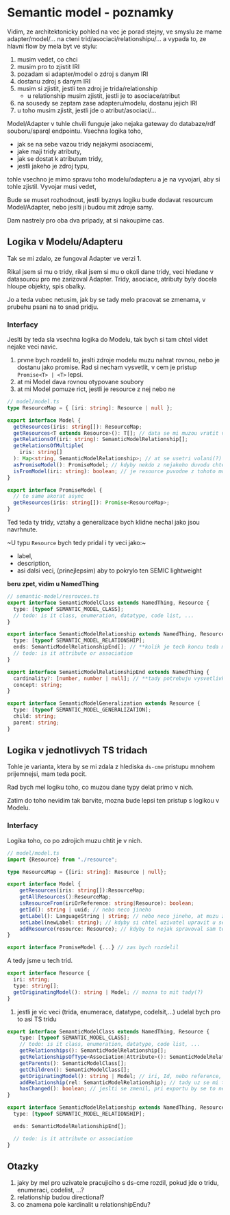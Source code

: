 # Semantic model - poznamky

Vidim, ze architektonicky pohled na vec je porad stejny, ve smyslu ze mame adapter/model/... na cteni trid/asociaci/relationshipu/... a vypada to, ze hlavni flow by mela byt ve stylu:

1. musim vedet, co chci
2. musim pro to zjistit IRI
3. pozadam si adapter/model o zdroj s danym IRI
4. dostanu zdroj s danym IRI
5. musim si zjistit, jestli ten zdroj je trida/relationship
   - u relationship musim zjistit, jestli je to asociace/atribut
6. na sousedy se zeptam zase adapteru/modelu, dostanu jejich IRI
7. u toho musim zjistit, jestli jde o atribut/asociaci/...

Model/Adapter v tuhle chvili funguje jako nejaka gateway do databaze/rdf souboru/sparql endpointu. Vsechna logika toho,

- jak se na sebe vazou tridy nejakymi asociacemi,
- jake maji tridy atributy,
- jak se dostat k atributum tridy,
- jestli jakeho je zdroj typu,

tohle vsechno je mimo spravu toho modelu/adapteru a je na vyvojari, aby si tohle zjistil. Vyvojar musi vedet,

Bude se muset rozhodnout, jestli byznys logiku bude dodavat resourcum Model/Adapter, nebo jeslti ji budou mit zdroje samy.

Dam nastrely pro oba dva pripady, at si nakoupime cas.

## Logika v Modelu/Adapteru

Tak se mi zdalo, ze fungoval Adapter ve verzi 1.

Rikal jsem si mu o tridy, rikal jsem si mu o okoli dane tridy, veci hledane v datasourcu pro me zarizoval Adapter. Tridy, asociace, atributy byly docela hloupe objekty, spis obalky.

Jo a teda vubec netusim, jak by se tady melo pracovat se zmenama, v prubehu psani na to snad pridju.

### Interfacy

Jeslti by teda sla vsechna logika do Modelu, tak bych si tam chtel videt nejake veci navic.

1. prvne bych rozdelil to, jeslti zdroje modelu muzu nahrat rovnou, nebo je dostanu jako promise. Rad si necham vysvetlit, v cem je pristup `Promise<T> | <T>` lepsi.
2. at mi Model dava rovnou otypovane soubory
3. at mi Model pomuze rict, jestli je resource z nej nebo ne

```ts
// model/model.ts
type ResourceMap = { [iri: string]: Resource | null };

export interface Model {
  getResources(iris: string[]): ResourceMap;
  getResources<T extends Resource>(): T[]; // data se mi muzou vratit vsechna, tak mi dej rovnou treba vsechny tridy, at si je nemusim pretypovavat
  getRelationsOf(iri: string): SemanticModelRelationship[];
  getRelationsOfMultiple(
    iris: string[]
  ): Map<string, SemanticModelRelationship>; // at se usetri volani(?)
  asPromiseModel(): PromiseModel; // kdyby nekdo z nejakeho duvodu chtel pracovat s tim Promise<T>|<T>, tak at ma tu sanci
  isFromModel(iri: string): boolean; // je resource puvodne z tohoto modelu?
}

export interface PromiseModel {
  // to same akorat async
  getResources(iris: string[]): Promise<ResourceMap>;
}
```

Ted teda ty tridy, vztahy a generalizace bych klidne nechal jako jsou navrhnute.

~U typu `Resource` bych tedy pridal i ty veci jako:~

- label,
- description,
- asi dalsi veci, (prinejlepsim) aby to pokrylo ten SEMIC lightweight

**beru zpet, vidim u NamedThing**

```ts
// semantic-model/resrouces.ts
export interface SemanticModelClass extends NamedThing, Resource {
  type: [typeof SEMANTIC_MODEL_CLASS];
  // todo: is it class, enumeration, datatype, code list, ...
}

export interface SemanticModelRelationship extends NamedThing, Resource {
  type: [typeof SEMANTIC_MODEL_RELATIONSHIP];
  ends: SemanticModelRelationshipEnd[]; // **kolik je tech koncu teda moznejch?**
  // todo: is it attribute or association
}

export interface SemanticModelRelationshipEnd extends NamedThing {
  cardinality?: [number, number | null]; // **tady potrebuju vysvetlivku**
  concept: string;
}

export interface SemanticModelGeneralization extends Resource {
  type: [typeof SEMANTIC_MODEL_GENERALIZATION];
  child: string;
  parent: string;
}
```

## Logika v jednotlivych TS tridach

Tohle je varianta, ktera by se mi zdala z hlediska `ds-cme` pristupu mnohem prijemnejsi, mam teda pocit.

Rad bych mel logiku toho, co muzou dane typy delat primo v nich.

Zatim do toho nevidim tak barvite, mozna bude lepsi ten pristup s logikou v Modelu.

### Interfacy

Logika toho, co po zdrojich muzu chtit je v nich.

```ts
// model/model.ts
import {Resource} from "./resource";

type ResourceMap = {[iri: string]: Resource | null};

export interface Model {
    getResources(iris: string[]):ResourceMap;
    getAllResources():ResourceMap;
    isResourceFrom(iriOrReference: string|Resource): boolean;
    getId(): string | uuid; // nebo neco jineho
    getLabel(): LanguageString | string; // nebo neco jineho, at muzu zobrazit
    setLabel(newLabel: string); // kdyby si chtel uzivatel upravit u sebe ve zobrazeni?
    addResource(resource: Resource); // kdyby to nejak spravoval sam ten model.
}

export interface PromiseModel {...} // zas bych rozdelil
```

A tedy jsme u tech trid.

```ts
export interface Resource {
  iri: string;
  type: string[];
  getOriginatingModel(): string | Model; // mozna to mit tady(?)
}
```

1. jestli je vic veci (trida, enumerace, datatype, codelsit,...) udelal bych pro to asi TS tridu

```ts
export interface SemanticModelClass extends NamedThing, Resource {
    type: [typeof SEMANTIC_MODEL_CLASS];
    // todo: is it class, enumeration, datatype, code list, ...
    getRelationships(): SemanticModelRelationship[];
    getRelationshipsOfType<Association|Attribute>(): SemanticModelRelationship[];
    getParents(): SemanticModelClass[];
    getChildren(): SemanticModelClass[];
    getOriginatingModel(): string | Model; // iri, Id, nebo reference, je mi to jedno. Mozna bych to dal rovnou k Resourcu
    addRelationship(rel: SemanticModelRelationship); // tady uz se mi to prestava libit, nevim, jak to hezky udelat s upravami tady
    hasChanged(): boolean; // jeslti se zmenil, pri exportu by se to nejak zpracovalo
}
```

```ts
export interface SemanticModelRelationship extends NamedThing, Resource {
  type: [typeof SEMANTIC_MODEL_RELATIONSHIP];

  ends: SemanticModelRelationshipEnd[];

  // todo: is it attribute or association
}
```

## Otazky

1. jaky by mel pro uzivatele pracujiciho s ds-cme rozdil, pokud jde o tridu, enumeraci, codelist, ...?
2. relationship budou directional?
3. co znamena pole kardinalit u relationshipEndu?
